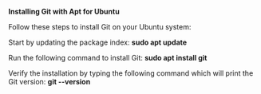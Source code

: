 **Installing Git with Apt for Ubuntu**

Follow these steps to install Git on your Ubuntu system:

Start by updating the package index:  **sudo apt update**

Run the following command to install Git:  **sudo apt install git**

Verify the installation by typing the following command which will print the Git version:  **git --version**


